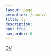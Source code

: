 ```yaml
---
layout: page
permalink: /newcv/
title: cv
description: 
nav: true
nav_order: 6
---
```


[CV](https://drive.google.com/file/d/1dzWFpqFxqTbC3vw8EWLvJjnWa_egd6LZ/view?usp=drive_link)

<object data="{{ site.url }}/_pages/CV.pdf" width="1000" height="1000" type="application/pdf"></object>
